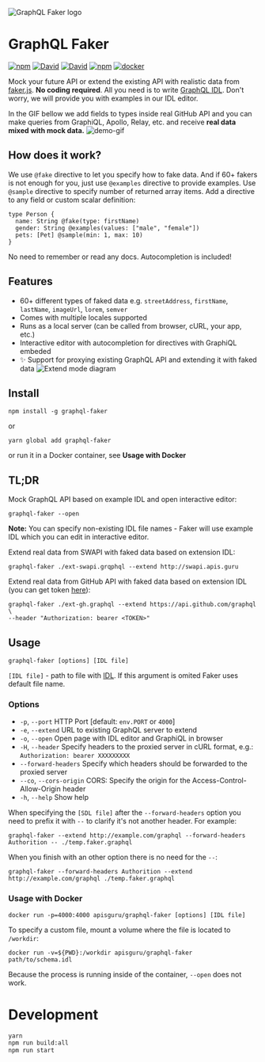 ![GraphQL Faker logo](./docs/faker-logo-text.png)

# GraphQL Faker

[![npm](https://img.shields.io/npm/v/graphql-faker.svg)](https://www.npmjs.com/package/graphql-faker)
[![David](https://img.shields.io/david/APIs-guru/graphql-faker.svg)](https://david-dm.org/APIs-guru/graphql-faker)
[![David](https://img.shields.io/david/dev/APIs-guru/graphql-faker.svg)](https://david-dm.org/APIs-guru/graphql-faker?type=dev)
[![npm](https://img.shields.io/npm/l/graphql-faker.svg)](https://github.com/APIs-guru/graphql-faker/blob/master/LICENSE)
[![docker](https://img.shields.io/docker/build/apisguru/graphql-faker.svg)](https://hub.docker.com/r/apisguru/graphql-faker/)

Mock your future API or extend the existing API with realistic data from [faker.js](https://github.com/Marak/faker.js). __No coding required__.
All you need is to write [GraphQL IDL](https://blog.graph.cool/graphql-sdl-schema-definition-language-6755bcb9ce51). Don't worry, we will provide you with examples in our IDL editor.

In the GIF bellow we add fields to types inside real GitHub API and you can make queries from GraphiQL, Apollo, Relay, etc. and receive __real data mixed with mock data.__
![demo-gif](./docs/demo.gif)

## How does it work?

We use `@fake` directive to let you specify how to fake data. And if 60+ fakers is not enough for you, just use `@examples` directive to provide examples. Use `@sample` directive to specify number of returned array items. Add a directive to any field or custom scalar definition:

    type Person {
      name: String @fake(type: firstName)
      gender: String @examples(values: ["male", "female"])
      pets: [Pet] @sample(min: 1, max: 10)
    }

No need to remember or read any docs. Autocompletion is included!

## Features

+ 60+ different types of faked data e.g. `streetAddress`, `firstName`, `lastName`, `imageUrl`, `lorem`, `semver`
+ Comes with multiple locales supported
+ Runs as a local server (can be called from browser, cURL, your app, etc.)
+ Interactive editor with autocompletion for directives with GraphiQL embeded
+ ✨ Support for proxying existing GraphQL API and extending it with faked data
![Extend mode diagram](./docs/extend-mode.gif)

## Install

    npm install -g graphql-faker
or

    yarn global add graphql-faker

or run it in a Docker container, see **Usage with Docker**

## TL;DR

Mock GraphQL API based on example IDL and open interactive editor:

    graphql-faker --open

__Note:__ You can specify non-existing IDL file names - Faker will use example IDL which you can edit in interactive editor.

Extend real data from SWAPI with faked data based on extension IDL:

    graphql-faker ./ext-swapi.grqphql --extend http://swapi.apis.guru

Extend real data from GitHub API with faked data based on extension IDL (you can get token [here](https://developer.github.com/early-access/graphql/guides/accessing-graphql/#generating-an-oauth-token)):

    graphql-faker ./ext-gh.graphql --extend https://api.github.com/graphql \
    --header "Authorization: bearer <TOKEN>"

## Usage

    graphql-faker [options] [IDL file]

`[IDL file]` - path to file with [IDL](https://www.graph.cool/docs/faq/graphql-schema-definition-idl-kr84dktnp0/). If this argument is omited Faker uses default file name.

### Options

 * `-p`, `--port`          HTTP Port [default: `env.PORT` or `4000`]
 * `-e`, `--extend`        URL to existing GraphQL server to extend
 * `-o`, `--open`          Open page with IDL editor and GraphiQL in browser
 * `-H`, `--header`        Specify headers to the proxied server in cURL format, e.g.: `Authorization: bearer XXXXXXXXX`
 * `--forward-headers`     Specify which headers should be forwarded to the proxied server
 * `--co`, `--cors-origin` CORS: Specify the origin for the Access-Control-Allow-Origin header
 * `-h`, `--help`          Show help
 
When specifying the `[SDL file]` after the `--forward-headers` option you need to prefix it with `--` to clarify it's not another header. For example:
```
graphql-faker --extend http://example.com/graphql --forward-headers Authorition -- ./temp.faker.graphql
```
When you finish with an other option there is no need for the `--`:
```
graphql-faker --forward-headers Authorition --extend http://example.com/graphql ./temp.faker.graphql
```

### Usage with Docker

    docker run -p=4000:4000 apisguru/graphql-faker [options] [IDL file]

To specify a custom file, mount a volume where the file is located to `/workdir`:

    docker run -v=${PWD}:/workdir apisguru/graphql-faker path/to/schema.idl

Because the process is running inside of the container, `--open` does not work.

# Development

```sh
yarn
npm run build:all
npm run start
```
